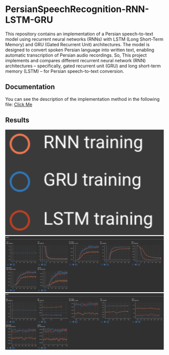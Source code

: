 
# PersianSpeechRecognition-RNN-LSTM-GRU

This repository contains an implementation of a Persian speech-to-text model using recurrent neural networks (RNNs) with LSTM (Long Short-Term Memory) and GRU (Gated Recurrent Unit) architectures. The model is designed to convert spoken Persian language into written text, enabling automatic transcription of Persian audio recordings.
So, This project implements and compares different recurrent neural network (RNN) architectures – specifically, gated recurrent unit (GRU) and long short-term memory (LSTM) – for Persian speech-to-text conversion.


## Documentation

You can see the description of the implementation method in the following file:
[Click Me](https://github.com/kiananvari/PersianSpeechRecognition-RNN-LSTM-GRU/raw/main/Documentation.pdf)


## Results

![App Screenshot](https://raw.githubusercontent.com/kiananvari/PersianSpeechRecognition-RNN-LSTM-GRU/main/Results/3.png)
![App Screenshot](https://raw.githubusercontent.com/kiananvari/PersianSpeechRecognition-RNN-LSTM-GRU/main/Results/1.png)
![App Screenshot](https://raw.githubusercontent.com/kiananvari/PersianSpeechRecognition-RNN-LSTM-GRU/main/Results/2.png)

